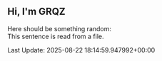## Hi, I'm GRQZ
Here should be something random:  
This sentence is read from a file.


Last Update: 2025-08-22 18:14:59.947992+00:00

